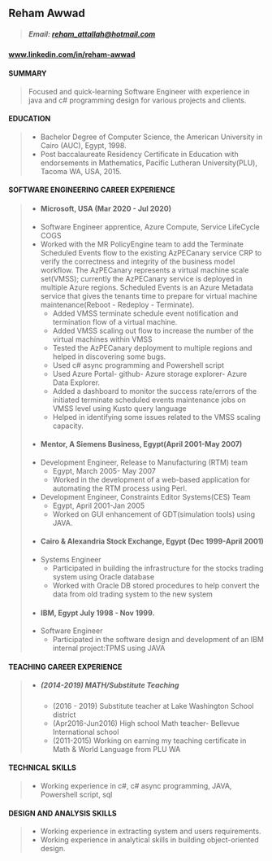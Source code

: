 ## Reham Awwad
 
> ##### Email: reham_attallah@hotmail.com 
#### www.linkedin.com/in/reham-awwad
#### SUMMARY
>   Focused and quick-learning Software Engineer with experience in java and c#  programming design for various projects and clients.
#### EDUCATION  
> * Bachelor Degree of Computer Science, the American University in Cairo (AUC), Egypt, 1998. 
> * Post baccalaureate Residency Certificate in Education with endorsements in Mathematics, Pacific Lutheran University(PLU), Tacoma WA, USA, 2015.
#### SOFTWARE ENGINEERING CAREER EXPERIENCE 
> * #### Microsoft, USA (Mar 2020 - Jul 2020)
  >  * Software Engineer apprentice, Azure Compute, Service LifeCycle COGS
  >   * Worked with the MR PolicyEngine team to add the Terminate Scheduled Events flow to the existing AzPECanary service
  >     CRP to verify the correctness and integrity of the business model workflow. The AzPECanary represents a virtual
  >     machine scale set(VMSS); currently the AzPECanary service is deployed in multiple Azure regions. Scheduled Events is 
  >     an Azure Metadata service that gives the tenants time to prepare for 
  >     virtual machine maintenance(Reboot - Redeploy - Terminate).
  >     * Added VMSS terminate schedule event notification and termination flow of a virtual machine. 
  >     * Added VMSS scaling out flow to increase the number of the virtual machines within VMSS
  >     * Tested the AzPECanary deployment to multiple regions and helped in discovering some bugs.
  >     * Used c# async programming and Powershell script
  >     * Used Azure Portal- github- Azure storage explorer- Azure Data Explorer.  
  >     * Added a dashboard to monitor the success rate/errors of the initiated terminate scheduled events maintenance jobs 
  >       on VMSS level using Kusto query language 
  >     * Helped in identifying some issues related to the VMSS scaling capacity.     
> * #### Mentor, A Siemens Business, Egypt(April 2001-May 2007)
  > * Development Engineer, Release to Manufacturing (RTM) team  
  >   * Egypt, March 2005- May 2007 
  >   * Worked in the development of a web-based application for automating the RTM process using Perl.   
  > * Development Engineer, Constraints Editor Systems(CES) Team  
  >   * Egypt, April 2001-Jan 2005 
  >   * Worked on GUI enhancement of GDT(simulation tools) using JAVA. 
> * #### Cairo & Alexandria Stock Exchange, Egypt (Dec 1999-April 2001)
  > * Systems Engineer  
  >   * Participated in building the infrastructure for the stocks trading system using Oracle database
  >   * Worked with Oracle DB stored procedures to help convert the data from old trading system to the new system
> * #### IBM, Egypt July 1998 - Nov 1999.
  > * Software Engineer  
  >   * Participated in the software design and development of an IBM internal project:TPMS using JAVA  
  #### TEACHING CAREER EXPERIENCE 
  > * ##### (2014-2019) MATH/Substitute Teaching
  >    *  (2016 - 2019) Substitute teacher at Lake Washington School district
  >    *  (Apr2016-Jun2016) High school Math teacher- Bellevue International school
  >    *  (2011-2015) Working on earning my teaching certificate in Math & World Language from PLU WA
#### TECHNICAL SKILLS 
> * Working experience in c#, c# async programming, JAVA, Powershell script, sql  
#### DESIGN AND ANALYSIS SKILLS  
> * Working experience in extracting system and users requirements.    
> * Working experience in analytical skills in building object-oriented design.
